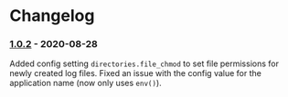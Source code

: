 # Changelog

### [1.0.2] - 2020-08-28

Added config setting `directories.file_chmod` to set file permissions for newly created log files.
Fixed an issue with the config value for the application name (now only uses `env()`).

[1.0.2]: https://github.com/czim/laravel-json-context-logging/compare/1.0.1...1.0.2

